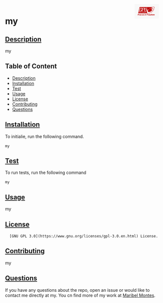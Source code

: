 
<img align="right" width="80" alt="MIT Logo" src="../Assets/pictures/GPLv3-Logo.png" >

# my

## [Description](#description)

my

## Table of Content

* [Description](#description)
* [Installation](#installation)
* [Test](#test)
* [Usage](#usage)
* [License](#license)
* [Contributing](#contributing)
* [Questions](#questions)

## [Installation](#installation)
To initialie, run the following command.

    my

## [Test](#test)
To run tests, run the following command

    my

## [Usage](#usage)

my

## [License](#license)

      [GNU GPL 3.0](https://www.gnu.org/licenses/gpl-3.0.en.html) License.

## [Contributing](#contributing)

my

## [Questions](#questions)

If you have any questions about the repo, open an issue or would like to contact me directly at my. You cn find more of my work at [Maribel Montes](https://github.com/my).

